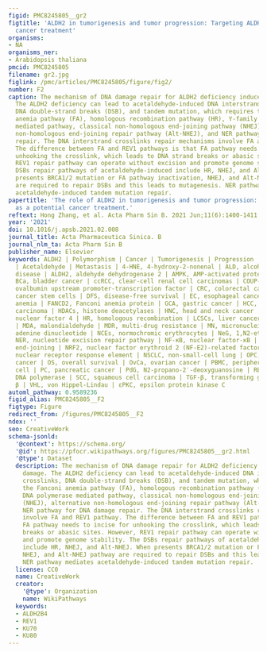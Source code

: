```yaml
---
figid: PMC8245805__gr2
figtitle: 'ALDH2 in tumorigenesis and tumor progression: Targeting ALDH2 as a potential
  cancer treatment'
organisms:
- NA
organisms_ner:
- Arabidopsis thaliana
pmcid: PMC8245805
filename: gr2.jpg
figlink: /pmc/articles/PMC8245805/figure/fig2/
number: F2
caption: The mechanism of DNA damage repair for ALDH2 deficiency induced DNA damage.
  The ALDH2 deficiency can lead to acetaldehyde-induced DNA interstrand crosslinks,
  DNA double-strand breaks (DSB), and tandem mutation, which requires the Fanconi
  anemia pathway (FA), homologous recombination pathway (HR), Y-family DNA polymerase
  mediated pathway, classical non-homologous end-joining pathway (NHEJ), alternative
  non-homologous end-joining repair pathway (Alt-NHEJ), and NER pathway for DNA damage
  repair. The DNA interstrand crosslinks repair mechanisms involve FA and REV1 pathway.
  The difference between FA and REV1 pathways is that FA pathway needs to incise for
  unhooking the crosslink, which leads to DNA strand breaks or abasic sites. However,
  REV1 repair pathway can operate without excision and promote genome stability. The
  DSBs repair pathways of acetaldehyde-induced include HR, NHEJ, and Alt-NHEJ. When
  presents BRCA1/2 mutation or FA pathway inactivation, NHEJ, and Alt-NHEJ pathway
  are required to repair DSBs and this leads to mutagenesis. NER pathway mediates
  acetaldehyde-induced tandem mutation repair.
papertitle: 'The role of ALDH2 in tumorigenesis and tumor progression: Targeting ALDH2
  as a potential cancer treatment.'
reftext: Hong Zhang, et al. Acta Pharm Sin B. 2021 Jun;11(6):1400-1411.
year: '2021'
doi: 10.1016/j.apsb.2021.02.008
journal_title: Acta Pharmaceutica Sinica. B
journal_nlm_ta: Acta Pharm Sin B
publisher_name: Elsevier
keywords: ALDH2 | Polymorphism | Cancer | Tumorigenesis | Progression | Cancer therapy
  | Acetaldehyde | Metastasis | 4-HNE, 4-hydroxy-2-nonenal | ALD, alcoholic liver
  disease | ALDH2, aldehyde dehydrogenase 2 | AMPK, AMP-activated protein kinase |
  BCa, bladder cancer | ccRCC, clear-cell renal cell carcinomas | COUP-TF, chicken
  ovalbumin upstream promoter-transcription factor | CRC, colorectal cancer | CSCs,
  cancer stem cells | DFS, disease-free survival | EC, esophageal cancer | FA, Fanconi
  anemia | FANCD2, Fanconi anemia protein | GCA, gastric cancer | HCC, hepatocellular
  carcinoma | HDACs, histone deacetylases | HNC, head and neck cancer | HNF-4, hepatocyte
  nuclear factor 4 | HR, homologous recombination | LCSCs, liver cancer stem cells
  | MDA, malondialdehyde | MDR, multi-drug resistance | MN, micronuclei | NAD, nicotinamide
  adenine dinucleotide | NCEs, normochromic erythrocytes | NeG, 1,N2-etheno-dGuo |
  NER, nucleotide excision repair pathway | NF-κB, nuclear factor-κB | NHEJ, non-homologous
  end-joining | NRF2, nuclear factor erythroid 2 (NF-E2)-related factor 2 | NRRE,
  nuclear receptor response element | NSCLC, non-small-cell lung | OPC, oropharyngeal
  cancer | OS, overall survival | OvCa, ovarian cancer | PBMC, peripheral blood mononuclear
  cell | PC, pancreatic cancer | PdG, N2-propano-2′-deoxyguanosine | REV1, Y-family
  DNA polymerase | SCC, squamous cell carcinoma | TGF-β, transforming growth factor
  β | VHL, von Hippel-Lindau | εPKC, epsilon protein kinase C
automl_pathway: 0.9589236
figid_alias: PMC8245805__F2
figtype: Figure
redirect_from: /figures/PMC8245805__F2
ndex: ''
seo: CreativeWork
schema-jsonld:
  '@context': https://schema.org/
  '@id': https://pfocr.wikipathways.org/figures/PMC8245805__gr2.html
  '@type': Dataset
  description: The mechanism of DNA damage repair for ALDH2 deficiency induced DNA
    damage. The ALDH2 deficiency can lead to acetaldehyde-induced DNA interstrand
    crosslinks, DNA double-strand breaks (DSB), and tandem mutation, which requires
    the Fanconi anemia pathway (FA), homologous recombination pathway (HR), Y-family
    DNA polymerase mediated pathway, classical non-homologous end-joining pathway
    (NHEJ), alternative non-homologous end-joining repair pathway (Alt-NHEJ), and
    NER pathway for DNA damage repair. The DNA interstrand crosslinks repair mechanisms
    involve FA and REV1 pathway. The difference between FA and REV1 pathways is that
    FA pathway needs to incise for unhooking the crosslink, which leads to DNA strand
    breaks or abasic sites. However, REV1 repair pathway can operate without excision
    and promote genome stability. The DSBs repair pathways of acetaldehyde-induced
    include HR, NHEJ, and Alt-NHEJ. When presents BRCA1/2 mutation or FA pathway inactivation,
    NHEJ, and Alt-NHEJ pathway are required to repair DSBs and this leads to mutagenesis.
    NER pathway mediates acetaldehyde-induced tandem mutation repair.
  license: CC0
  name: CreativeWork
  creator:
    '@type': Organization
    name: WikiPathways
  keywords:
  - ALDH2B4
  - REV1
  - KU70
  - KU80
---
```

